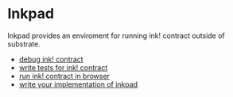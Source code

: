 # Inkpad

Inkpad provides an enviroment for running ink! contract outside of substrate.

* [debug ink! contract](tutorials/debug)
* [write tests for ink! contract](tutorials/tests)
* [run ink! contract in browser](tutorials/browser)
* [write your implementation of inkpad](tutorials/impl)
